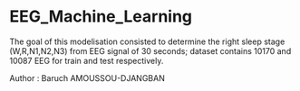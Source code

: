 # EEG_Machine_Learning

The goal of this modelisation consisted to determine the right sleep stage (W,R,N1,N2,N3) from EEG signal of 30 seconds; dataset contains 10170 and 10087 EEG for train and test respectively.

Author : Baruch AMOUSSOU-DJANGBAN
